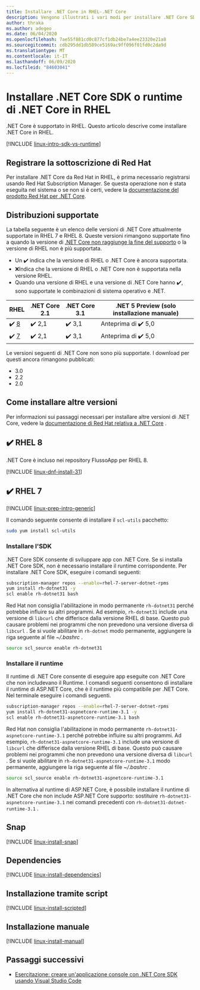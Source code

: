 ```yaml
---
title: Installare .NET Core in RHEL-.NET Core
description: Vengono illustrati i vari modi per installare .NET Core SDK e il runtime di .NET Core in RHEL.
author: thraka
ms.author: adegeo
ms.date: 06/04/2020
ms.openlocfilehash: 7ae55f881cd0c877cf1db24be7a4ee23320e21a8
ms.sourcegitcommit: cdb295dd1db589ce5169ac9ff096f01fd0c2da9d
ms.translationtype: MT
ms.contentlocale: it-IT
ms.lasthandoff: 06/09/2020
ms.locfileid: "84603041"
---
```

# <a name="install-net-core-sdk-or-net-core-runtime-on-rhel"></a>Installare .NET Core SDK o runtime di .NET Core in RHEL

.NET Core è supportato in RHEL. Questo articolo descrive come installare .NET Core in RHEL.

[!INCLUDE [linux-intro-sdk-vs-runtime](includes/linux-intro-sdk-vs-runtime.md)]

## <a name="register-your-red-hat-subscription"></a>Registrare la sottoscrizione di Red Hat

Per installare .NET Core da Red Hat in RHEL, è prima necessario registrarsi usando Red Hat Subscription Manager. Se questa operazione non è stata eseguita nel sistema o se non si è certi, vedere la [documentazione del prodotto Red Hat per .NET Core](https://access.redhat.com/documentation/net_core/).

## <a name="supported-distributions"></a>Distribuzioni supportate

La tabella seguente è un elenco delle versioni di .NET Core attualmente supportate in RHEL 7 e RHEL 8. Queste versioni rimangono supportate fino a quando la versione di [.NET Core non raggiunge la fine del supporto](https://dotnet.microsoft.com/platform/support/policy/dotnet-core) o la versione di RHEL non è più supportata.

- Un ✔️ indica che la versione di RHEL o .NET Core è ancora supportata.
- ❌Indica che la versione di RHEL o .NET Core non è supportata nella versione RHEL.
- Quando una versione di RHEL e una versione di .NET Core hanno ✔️, sono supportate le combinazioni di sistema operativo e .NET.

| RHEL                   | .NET Core 2.1 | .NET Core 3.1 | .NET 5 Preview (solo installazione manuale) |
|--------------------------|---------------|---------------|----------------|
| ✔️ [8](#rhel-8-) | ✔️ 2,1        | ✔️ 3,1        | Anteprima di ✔️ 5,0 |
| ✔️ [7](#rhel-7-) | ✔️ 2,1        | ✔️ 3,1        | Anteprima di ✔️ 5,0 |

Le versioni seguenti di .NET Core non sono più supportate. I download per questi ancora rimangono pubblicati:

- 3.0
- 2.2
- 2.0

## <a name="how-to-install-other-versions"></a>Come installare altre versioni

Per informazioni sui passaggi necessari per installare altre versioni di .NET Core, vedere la [documentazione di Red Hat relativa a .NET Core](https://access.redhat.com/documentation/net_core/) .

## <a name="rhel-8-"></a>✔️ RHEL 8

.NET Core è incluso nei repository FlussoApp per RHEL 8.

[!INCLUDE [linux-dnf-install-31](includes/linux-install-31-dnf.md)]

## <a name="rhel-7-"></a>✔️ RHEL 7

[!INCLUDE [linux-prep-intro-generic](includes/linux-prep-intro-generic.md)]

Il comando seguente consente di installare il `scl-utils` pacchetto:

```bash
sudo yum install scl-utils
```

### <a name="install-the-sdk"></a>Installare l'SDK

.NET Core SDK consente di sviluppare app con .NET Core. Se si installa .NET Core SDK, non è necessario installare il runtime corrispondente. Per installare .NET Core SDK, eseguire i comandi seguenti:

```bash
subscription-manager repos --enable=rhel-7-server-dotnet-rpms
yum install rh-dotnet31 -y
scl enable rh-dotnet31 bash
```

Red Hat non consiglia l'abilitazione in modo permanente `rh-dotnet31` perché potrebbe influire su altri programmi. Ad esempio, `rh-dotnet31` include una versione di `libcurl` che differisce dalla versione RHEL di base. Questo può causare problemi nei programmi che non prevedono una versione diversa di `libcurl` . Se si vuole abilitare in `rh-dotnet` modo permanente, aggiungere la riga seguente al file _~/.bashrc_ .

```bash
source scl_source enable rh-dotnet31
```

### <a name="install-the-runtime"></a>Installare il runtime

Il runtime di .NET Core consente di eseguire app eseguite con .NET Core che non includevano il Runtime. I comandi seguenti consentono di installare il runtime di ASP.NET Core, che è il runtime più compatibile per .NET Core. Nel terminale eseguire i comandi seguenti.

```bash
subscription-manager repos --enable=rhel-7-server-dotnet-rpms
yum install rh-dotnet31-aspnetcore-runtime-3.1 -y
scl enable rh-dotnet31-aspnetcore-runtime-3.1 bash
```

Red Hat non consiglia l'abilitazione in modo permanente `rh-dotnet31-aspnetcore-runtime-3.1` perché potrebbe influire su altri programmi. Ad esempio, `rh-dotnet31-aspnetcore-runtime-3.1` include una versione di `libcurl` che differisce dalla versione RHEL di base. Questo può causare problemi nei programmi che non prevedono una versione diversa di `libcurl` . Se si vuole abilitare in `rh-dotnet31-aspnetcore-runtime-3.1` modo permanente, aggiungere la riga seguente al file _~/.bashrc_ .

```bash
source scl_source enable rh-dotnet31-aspnetcore-runtime-3.1
```

In alternativa al runtime di ASP.NET Core, è possibile installare il runtime di .NET Core che non include ASP.NET Core supporto: sostituire `rh-dotnet31-aspnetcore-runtime-3.1` nei comandi precedenti con `rh-dotnet31-dotnet-runtime-3.1` .

## <a name="snap"></a>Snap

[!INCLUDE [linux-install-snap](includes/linux-install-snap.md)]

## <a name="dependencies"></a>Dependencies

[!INCLUDE [linux-install-dependencies](includes/linux-install-dependencies.md)]

## <a name="scripted-install"></a>Installazione tramite script

[!INCLUDE [linux-install-scripted](includes/linux-install-scripted.md)]

## <a name="manual-install"></a>Installazione manuale

[!INCLUDE [linux-install-manual](includes/linux-install-manual.md)]

## <a name="next-steps"></a>Passaggi successivi

- [Esercitazione: creare un'applicazione console con .NET Core SDK usando Visual Studio Code](../tutorials/with-visual-studio-code.md)
